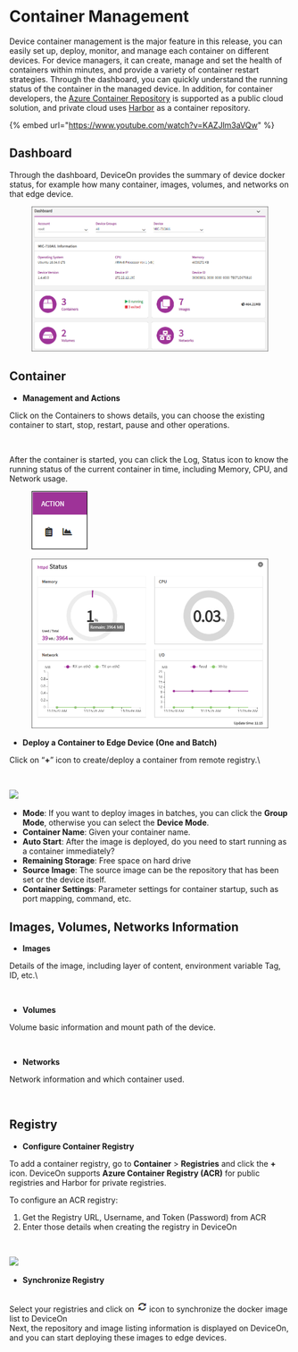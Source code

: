 # Container Management

Device container management is the major feature in this release, you can easily set up, deploy, monitor, and manage each container on different devices. For device managers, it can create, manage and set the health of containers within minutes, and provide a variety of container restart strategies. Through the dashboard, you can quickly understand the running status of the container in the managed device. In addition, for container developers, the [Azure Container Repository](https://azure.microsoft.com/en-us/services/container-registry/) is supported as a public cloud solution, and private cloud uses [Harbor](https://goharbor.io/) as a container repository.

{% embed url="https://www.youtube.com/watch?v=KAZJlm3aVQw" %}

## Dashboard

Through the dashboard, DeviceOn provides the summary of device docker status, for example how many container, images, volumes, and networks on that edge device.

<figure><img src="../.gitbook/assets/image (77).png" alt=""><figcaption></figcaption></figure>

## Container

* **Management and Actions**

Click on the Containers to shows details, you can choose the existing container to start, stop, restart, pause and other operations.

<figure><img src="https://i.imgur.com/FyxAJ7t.png" alt=""><figcaption></figcaption></figure>

After the container is started, you can click the Log, Status icon to know the running status of the current container in time, including Memory, CPU, and Network usage.

<figure><img src="../.gitbook/assets/image (78).png" alt=""><figcaption></figcaption></figure>

<figure><img src="../.gitbook/assets/image (79).png" alt=""><figcaption></figcaption></figure>

* **Deploy a Container to Edge Device (One and Batch)**

Click on “**+**” icon to create/deploy a container from remote registry.\


<figure><img src="https://i.imgur.com/fcmGcE6.png" alt=""><figcaption></figcaption></figure>

![](https://i.imgur.com/rcfYTBQ.png)

* **Mode**: If you want to deploy images in batches, you can click the **Group Mode**, otherwise you can select the **Device Mode**.
* **Container Name**: Given your container name.
* **Auto Start**: After the image is deployed, do you need to start running as a container immediately?
* **Remaining Storage**: Free space on hard drive
* **Source Image**: The source image can be the repository that has been set or the device itself.
* **Container Settings**: Parameter settings for container startup, such as port mapping, command, etc.

## **Images, Volumes, Networks Information**

* **Images**

Details of the image, including layer of content, environment variable Tag, ID, etc.\


<figure><img src="https://i.imgur.com/2uYbSEG.png" alt=""><figcaption></figcaption></figure>

* **Volumes**

Volume basic information and mount path of the device.

<figure><img src="https://i.imgur.com/yG4UEYs.png" alt=""><figcaption></figcaption></figure>

* **Networks**

Network information and which container used.

<figure><img src="https://i.imgur.com/bOLri3E.png" alt=""><figcaption></figcaption></figure>

## Registry

* **Configure Container Registry**

To add a container registry, go to **Container** > **Registries** and click the **+** icon. DeviceOn supports **Azure Container Registry (ACR)** for public registries and Harbor for private registries.

To configure an ACR registry:

1. Get the Registry URL, Username, and Token (Password) from ACR
2. Enter those details when creating the registry in DeviceOn

<figure><img src="https://i.imgur.com/CoQ8trG.png" alt=""><figcaption></figcaption></figure>

![](https://i.imgur.com/8NGrIOd.png)

* **Synchronize Registry**

\
Select your registries and click on ![](<../.gitbook/assets/image (80).png>) icon to synchronize the docker image list to DeviceOn\
Next, the repository and image listing information is displayed on DeviceOn, and you can start deploying these images to edge devices.

<figure><img src="https://i.imgur.com/kqSVM8m.png" alt=""><figcaption></figcaption></figure>

<figure><img src="https://i.imgur.com/h1Mu8w3.png" alt=""><figcaption></figcaption></figure>

